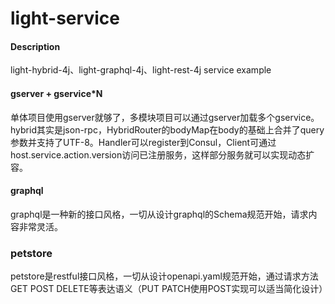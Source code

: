 # light-service

#### Description
light-hybrid-4j、light-graphql-4j、light-rest-4j service example

#### gserver + gservice*N
单体项目使用gserver就够了，多模块项目可以通过gserver加载多个gservice。hybrid其实是json-rpc，HybridRouter的bodyMap在body的基础上合并了query参数并支持了UTF-8。Handler可以register到Consul，Client可通过host.service.action.version访问已注册服务，这样部分服务就可以实现动态扩容。

#### graphql
graphql是一种新的接口风格，一切从设计graphql的Schema规范开始，请求内容非常灵活。

### petstore
petstore是restful接口风格，一切从设计openapi.yaml规范开始，通过请求方法GET POST DELETE等表达语义（PUT PATCH使用POST实现可以适当简化设计）